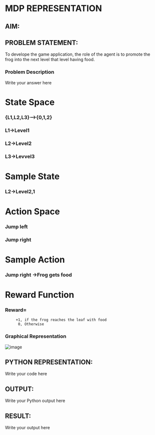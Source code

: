 # MDP REPRESENTATION

## AIM:

## PROBLEM STATEMENT:
To develope the game application, the role of the agent is to promote the frog into the next level that level having food.

### Problem Description
Write your answer here

# State Space
### {L1,L2,L3}-->{0,1,2}

### L1->Level1

### L2->Level2

###  L3->Levvel3

# Sample State
### L2->Level2,1

# Action Space
### Jump left

### Jump right

# Sample Action
### Jump right ->Frog gets food

# Reward Function
### Reward= 
         +1, if the frog reaches the leaf with food
          0, Otherwise
         

### Graphical Representation
![image](https://github.com/MEENA155/mdp-representation/assets/94677128/849be418-8324-4873-bff3-3680eab86746)


## PYTHON REPRESENTATION:
Write your code here

## OUTPUT:
Write your Python output here

## RESULT:
Write your output here

